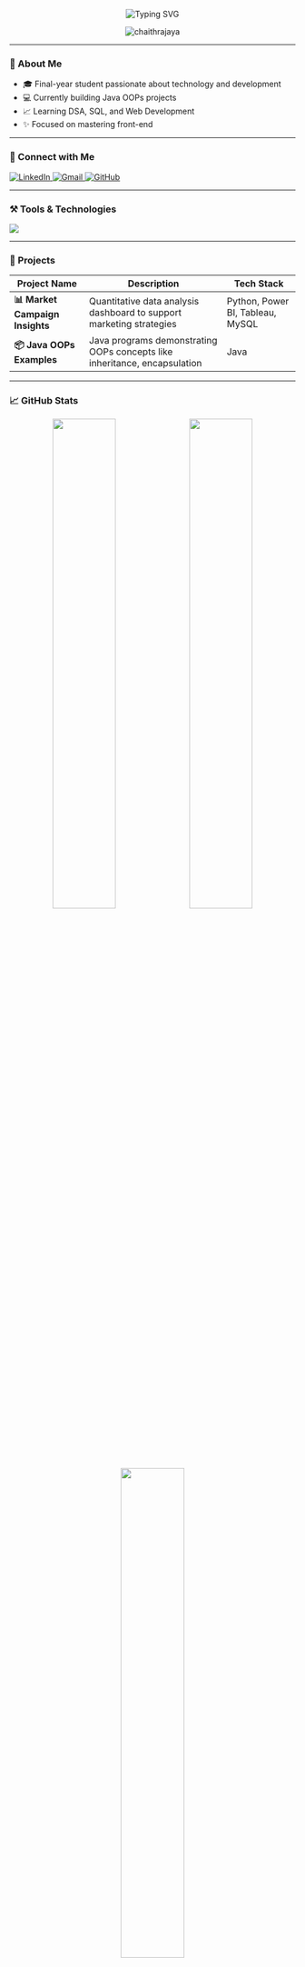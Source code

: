 <!-- INTERACTIVE README - CHAITHU S -->

<p align="center">
  <img src="https://readme-typing-svg.demolab.com?font=Fira+Code&weight=600&size=25&duration=2000&pause=1000&center=true&vCenter=true&width=500&lines=Hi+%F0%9F%91%8B%2C+I'm+CHAITHRA+S.;Java+%7C+Python+%7C+Web+Developer;Aspiring+Software+Engineer;Lifelong+Learner+%F0%9F%93%9A" alt="Typing SVG" />
</p>

<p align="center">
  <img src="https://komarev.com/ghpvc/?username=chaithrajaya&label=Profile%20Views&color=8e44ad&style=flat-square" alt="chaithrajaya" />
</p>

---

### 🧠 About Me
- 🎓 Final-year student passionate about technology and development  
- 💻 Currently building Java OOPs projects  
- 📈 Learning DSA, SQL, and Web Development  
- ✨ Focused on mastering front-end 

---

### 🔗 Connect with Me

<p align="left">
  <a href="https://www.linkedin.com/in/chaithrajaya" target="_blank">
    <img src="https://img.shields.io/badge/LinkedIn-0077B5?style=for-the-badge&logo=linkedin&logoColor=white" alt="LinkedIn"/>
  </a>
  <a href="mailto:chaithravtht@gmail.com" target="_blank">
    <img src="https://img.shields.io/badge/Gmail-D14836?style=for-the-badge&logo=gmail&logoColor=white" alt="Gmail"/>
  </a>
  <a href="https://github.com/chaithrajaya" target="_blank">
    <img src="https://img.shields.io/badge/GitHub-181717?style=for-the-badge&logo=github&logoColor=white" alt="GitHub"/>
  </a>
</p>

---

### ⚒️ Tools & Technologies

<p>
  <img src="https://skillicons.dev/icons?i=java,python,html,mysql,git,github,vscode" />
</p>

---

### 🚀 Projects

| Project Name | Description | Tech Stack |
|--------------|-------------|------------|
| **📊 Market Campaign Insights** | Quantitative data analysis dashboard to support marketing strategies | Python, Power BI, Tableau, MySQL |
| **📦 Java OOPs Examples** | Java programs demonstrating OOPs concepts like inheritance, encapsulation | Java |


---

### 📈 GitHub Stats

<p align="center">
  <img src="https://github-readme-stats.vercel.app/api?username=chaithrajaya&show_icons=true&theme=tokyonight&hide_border=false" width="47%" />
  <img src="https://github-readme-stats.vercel.app/api/top-langs/?username=chaithrajaya&layout=compact&theme=tokyonight&hide=html,c" width="47%" />
</p>

<p align="center">
  <img src="https://github-readme-streak-stats.herokuapp.com/?user=chaithrajaya&theme=tokyonight&hide_border=false" width="47%" />
</p>

---

### ⚡ Fun Fact

```text
🧠 Learning never exhausts the mind — Leonardo da Vinci
